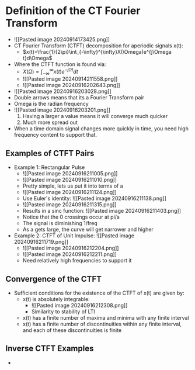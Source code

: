 # Definition of the CT Fourier Transform
- ![[Pasted image 20240914173425.png]]
- CT Fourier Transform (CTFT) decomposition for aperiodic signals x(t):
	- $x(t)=\frac{1}{2\pi}\int_{-\infty}^{\infty}X(\Omega)e^{j\Omega t}d\Omega$
- Where the CTFT function is found via:
	- $X(\Omega)=\int_{-\infty}^{\infty}x(t)e^{-j\Omega t}dt$
	- ![[Pasted image 20240914211558.png]]
	- ![[Pasted image 20240916202643.png]]
- ![[Pasted image 20240916203028.png]]
- Double arrows means that its a Fourier Transform pair
- Omega is the radian frequency
- ![[Pasted image 20240916203201.png]]
	1. Having a larger a value means it will converge much quicker
	2. Much more spread out
- When a time domain signal changes more quickly in time, you need high frequency content to support that.
## Examples of CTFT Pairs
- Example 1: Rectangular Pulse
	- ![[Pasted image 20240916211005.png]]
	- ![[Pasted image 20240916211010.png]]
	- Pretty simple, lets us put it into terms of a
	- ![[Pasted image 20240916211124.png]]
	- Use Euler's identity: ![[Pasted image 20240916211138.png]]
	- ![[Pasted image 20240916211315.png]]
	- Results in a sinc function: ![[Pasted image 20240916211403.png]]
	- Notice that the 0 crossings occur at pi/a
	- The signal is diminishing 1/freq
	- As a gets large, the curve will get narrower and higher
- Example 2: CTFT of Unit Impulse: ![[Pasted image 20240916211719.png]]
	- ![[Pasted image 20240916212204.png]]
	- ![[Pasted image 20240916212211.png]]
	- Need relatively high frequencies to support it
## Convergence of the CTFT
- Sufficient conditions for the existence of the CTFT of x(t) are given by:
	- x(t) is absolutely integrable:
		- ![[Pasted image 20240916212308.png]]
		- Similarity to stability of LTI
	- x(t) has a finite number of maxima and minima with any finite interval
	- x(t) has a finite number of discontinuities within any finite interval, and each of these discontinuities is finite
## Inverse CTFT Examples
- 